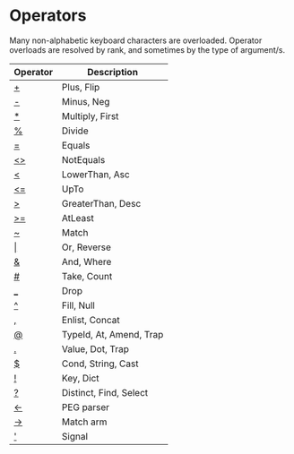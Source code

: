 # Operators

Many non-alphabetic keyboard characters are overloaded. Operator overloads are resolved by rank, and sometimes by the type of argument/s.

| Operator | Description |
| --- | --- |
| [+](./operators/plus.md) | Plus, Flip |
| [-](operators/minus.md) | Minus, Neg |
| [*](./operators/multiply.md) | Multiply, First |
| [%](./operators/divide.md) | Divide |
| [=](./operators/equals.md) | Equals |
| [<>](./operators/nequals.md) | NotEquals |
| [<](./operators/lt.md) | LowerThan, Asc |
| [<=](./operators/upto.md) | UpTo |
| [>](./operators/gt.md) | GreaterThan, Desc |
| [>=](./operators/atleast.md) | AtLeast |
| [~](./operators/match.md) | Match |
| [\|](./operators/or.md) | Or, Reverse |
| [&](./operators/and.md) | And, Where |
| [#](./operators/take.md) | Take, Count |
| [_](./operators/drop.md) | Drop |
| [^](./operators/fill.md) | Fill, Null |
| [,](./operators/concat.md) | Enlist, Concat |
| [@](./operators/at.md) | TypeId, At, Amend, Trap |
| [.](./operators/dot.md) | Value, Dot, Trap |
| [$](./operators/dollar.md) | Cond, String, Cast |
| [!](./operators/key.md) | Key, Dict |
| [?](./operators/find.md) | Distinct, Find, Select |
| [<-](./operators/peg.md) | PEG parser |
| [->](./operators/arm.md) | Match arm |
| ['](./operators/sig.md) | Signal |
